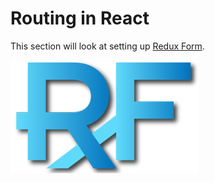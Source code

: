 # Routing in React

This section will look at setting up [Redux Form](http://redux-form.com/).

<img src="../../images/redux_form.png" width="300">
